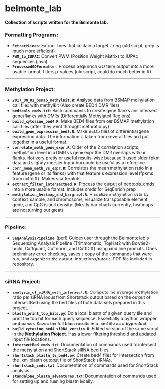 # belmonte_lab

**Collection of scripts written for the Belmonte lab.**

### Formatting Programs:
- **`ExtractLines`**: Extract lines that contain a target string (old script, grep is much more efficient)
- **`PWM_to_IUPAC`**: Convert PWM (Position Weight Matrix) to IUPAc sequences (java)
- **`ProcessedGOFormatter`**: Process SeqEnrich GO term output into a more usable format, filters p-values (old script, could do much better in R)

---

### Methylation Project:
- **`2017_08_01_bsmap_methylKit.R`**: Analyse data from BSMAP methylation call files with methylKit (Also create BED4 DMR files)
- **`bedtools_cmds.txt`**: Bash commands to create gene flanks and intersect gene/flanks with DMRs (Differentially Methylated Regions)
- **`build_cytosine_bed4.R`**: Make BED4 files from our BSMAP methylation call files (after they went throught methratio.py)
- **`build_gene_expression_bed5.R`**: Make BED5 files of differential gene expression data. The information is taken from several files and put together in a useful format.
- **`correlate_meth_gene_expr.R`**: Older of the 2 correlation scripts, methylation level in a DMR vs gene expr the DMR overlaps with or flanks. Not very pretty or useful results-wise because it used older fpkm data and slightly messier input but could be useful as a reference.
- **`corr_mean_meth_vs_expr.R`**: Correlates the mean methylation ratio in a feature (gene or its flanks) with that feature's expression level (fpkms from cuffdiff). Makes scatterplots.
- **`extract_filter_intersectBed.R`**: Process the output of bedtools_cmds into a more usable format. Includes cmds for SeqEnrich prep
- **`methylation_heatmap_and_bargraph.R`**: Visualize methylation data by context, sample, and chromosome, visualize transposable element, gene, and CpG island density. (Mostly bar charts currently, heatmaps are not turning out great)

---

### Pipeline:
- **`SeqAnalysisPipeline`**: (perl) Guides user through the Belmonte lab's Sequencing Analysis Pipeline (Trimmomatic, TopHat2 with Bowtie2-build, Cuffquant, Cuffnorm, and CuffDiff) using cmd line prompts. Does preliminary error checking, saves a copy of the commands that were run, and organizes the output. Intructions/tutorial PDF file included in repository.


---

### siRNA Project:
- **`analysis_of_siRNA_meth_intersect.R`**: Compute the average methylation ratio per siRNA locus from Shortstack output based on the output of intersectBed using the bed files of both data sets prepared in this project.
- **`blastn_print_top_hits.py`**: Do a local blastn of a given query file and print the top hit for each query sequence. Essentially a python wrapper and parser. Saves the full blast results in a .xml file as a byproduct.
- **`build_cytosine_bed4_siRNA_version.R`**: Edited version of the same script in the **Methylation Project**. Has a lower filtering threshold and updated input file locations.
- **`intersectBed_cmds.txt`**: Documentation of commands used to intersect the methylation and ShortStack siRNA bed files.
- **`shortstack_blastn_to_bed4.py`**: Create bed4 files for intersection from the .xml blastn outoput file of ShortStack siRNAs.
- **`shortstack_cmds.txt`**: Documentation of commands used for ShortStack analysis.
- **`standalone_blastn_adventures.txt`**: Documentation of commands used for setting up and running blastn locally.
